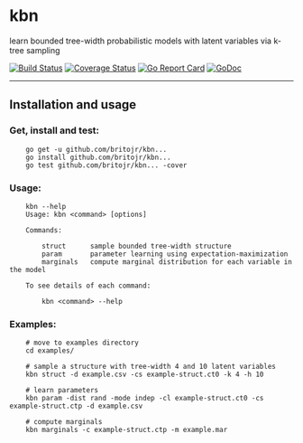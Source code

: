 # kbn

learn bounded tree-width probabilistic models with latent variables via k-tree sampling

[![Build Status](https://travis-ci.org/britojr/kbn.svg?branch=master)](https://travis-ci.org/britojr/kbn)
[![Coverage Status](https://coveralls.io/repos/github/britojr/kbn/badge.svg?branch=master)](https://coveralls.io/github/britojr/kbn?branch=master)
[![Go Report Card](https://goreportcard.com/badge/github.com/britojr/kbn)](https://goreportcard.com/report/github.com/britojr/kbn)
[![GoDoc](https://godoc.org/github.com/britojr/kbn?status.svg)](http://godoc.org/github.com/britojr/kbn)

___

## Installation and usage

### Get, install and test:

		go get -u github.com/britojr/kbn...
		go install github.com/britojr/kbn...
		go test github.com/britojr/kbn... -cover

### Usage:

		kbn --help
		Usage: kbn <command> [options]

		Commands:

			struct		sample bounded tree-width structure
			param		parameter learning using expectation-maximization
			marginals	compute marginal distribution for each variable in the model

		To see details of each command:

			kbn <command> --help

### Examples:

		# move to examples directory
		cd examples/

		# sample a structure with tree-width 4 and 10 latent variables
		kbn struct -d example.csv -cs example-struct.ct0 -k 4 -h 10

		# learn parameters
		kbn param -dist rand -mode indep -cl example-struct.ct0 -cs example-struct.ctp -d example.csv

		# compute marginals
		kbn marginals -c example-struct.ctp -m example.mar
